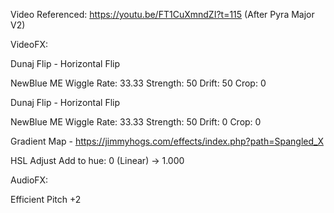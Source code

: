 Video Referenced: https://youtu.be/FT1CuXmndZI?t=115 (After Pyra Major V2)

VideoFX:

Dunaj Flip - Horizontal Flip

NewBlue ME Wiggle
Rate: 33.33
Strength: 50
Drift: 50
Crop: 0

Dunaj Flip - Horizontal Flip

NewBlue ME Wiggle
Rate: 33.33
Strength: 50
Drift: 0
Crop: 0

Gradient Map - https://jimmyhogs.com/effects/index.php?path=Spangled_X

HSL Adjust Add to hue: 0 (Linear) -> 1.000

AudioFX:

Efficient
Pitch +2